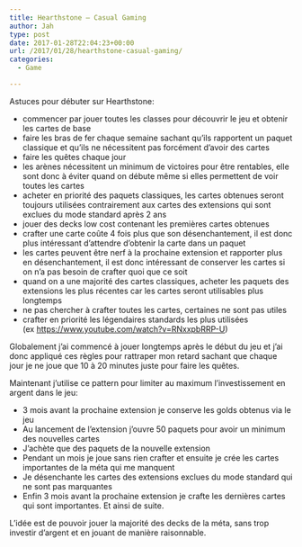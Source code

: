```yaml
---
title: Hearthstone – Casual Gaming
author: Jah
type: post
date: 2017-01-28T22:04:23+00:00
url: /2017/01/28/hearthstone-casual-gaming/
categories:
  - Game

---
```

Astuces pour débuter sur Hearthstone:

  * commencer par jouer toutes les classes pour découvrir le jeu et obtenir les cartes de base
  * faire les bras de fer chaque semaine sachant qu&#8217;ils rapportent un paquet classique et qu&#8217;ils ne nécessitent pas forcément d&#8217;avoir des cartes
  * faire les quêtes chaque jour
  * les arènes nécessitent un minimum de victoires pour être rentables, elle sont donc à éviter quand on débute même si elles permettent de voir toutes les cartes
  * acheter en priorité des paquets classiques, les cartes obtenues seront toujours utilisées contrairement aux cartes des extensions qui sont exclues du mode standard après 2 ans
  * jouer des decks low cost contenant les premières cartes obtenues
  * crafter une carte coûte 4 fois plus que son désenchantement, il est donc plus intéressant d&#8217;attendre d&#8217;obtenir la carte dans un paquet
  * les cartes peuvent être nerf à la prochaine extension et rapporter plus en désenchantement, il est donc intéressant de conserver les cartes si on n&#8217;a pas besoin de crafter quoi que ce soit
  * quand on a une majorité des cartes classiques, acheter les paquets des extensions les plus récentes car les cartes seront utilisables plus longtemps
  * ne pas chercher à crafter toutes les cartes, certaines ne sont pas utiles
  * crafter en priorité les légendaires standards les plus utilisées (ex https://www.youtube.com/watch?v=RNxxpbRRP-U)

Globalement j&#8217;ai commencé à jouer longtemps après le début du jeu et j&#8217;ai donc appliqué ces règles pour rattraper mon retard sachant que chaque jour je ne joue que 10 à 20 minutes juste pour faire les quêtes.

Maintenant j&#8217;utilise ce pattern pour limiter au maximum l&#8217;investissement en argent dans le jeu:

  * 3 mois avant la prochaine extension je conserve les golds obtenus via le jeu
  * Au lancement de l&#8217;extension j&#8217;ouvre 50 paquets pour avoir un minimum des nouvelles cartes
  * J&#8217;achète que des paquets de la nouvelle extension
  * Pendant un mois je joue sans rien crafter et ensuite je crée les cartes importantes de la méta qui me manquent
  * Je désenchante les cartes des extensions exclues du mode standard qui ne sont pas marquantes
  * Enfin 3 mois avant la prochaine extension je crafte les dernières cartes qui sont importantes. Et ainsi de suite.

L&#8217;idée est de pouvoir jouer la majorité des decks de la méta, sans trop investir d&#8217;argent et en jouant de manière raisonnable.
